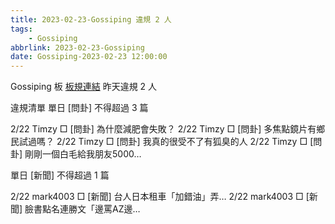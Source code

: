 ```yaml
---
title: 2023-02-23-Gossiping 違規 2 人
tags:
    - Gossiping
abbrlink: 2023-02-23-Gossiping
date: Gossiping-2023-02-23 12:00:00
---
```

Gossiping 板 [板規連結](https://www.ptt.cc/bbs/Gossiping/M.1637425085.A.07D.html)
昨天違規 2 人
<!-- more -->

違規清單
單日 [問卦] 不得超過 3 篇

2/22 Timzy □ [問卦] 為什麼減肥會失敗？
2/22 Timzy □ [問卦] 多焦點鏡片有鄉民試過嗎？
2/22 Timzy □ [問卦] 我真的很受不了有狐臭的人
2/22 Timzy □ [問卦] 剛剛一個白毛給我朋友5000…

單日 [新聞] 不得超過 1 篇

2/22 mark4003 □ [新聞] 台人日本租車「加錯油」弄…
2/22 mark4003 □ [新聞] 臉書點名連勝文「邊罵AZ邊…